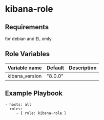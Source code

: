 kibana-role
=========

Requirements
------------

for debian and EL omly.

Role Variables
--------------


| Variable name | Default | Description |
|-----------------------|----------|-------------------------|
| kibana_version | "8.0.0" |

Example Playbook
----------------

    - hosts: all
      roles:
         - { role: kibana-role }
